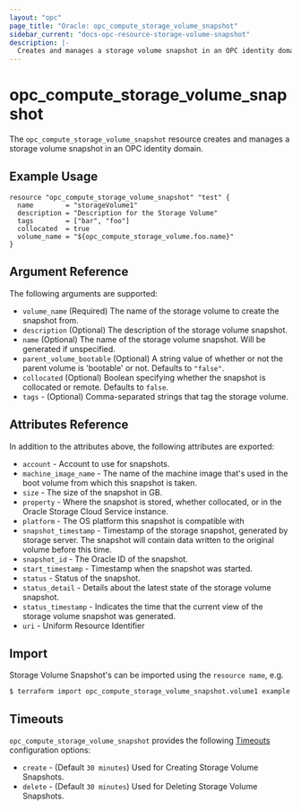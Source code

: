 ```yaml
---
layout: "opc"
page_title: "Oracle: opc_compute_storage_volume_snapshot"
sidebar_current: "docs-opc-resource-storage-volume-snapshot"
description: |-
  Creates and manages a storage volume snapshot in an OPC identity domain.
---
```


# opc\_compute\_storage\_volume_snapshot

The ``opc_compute_storage_volume_snapshot`` resource creates and manages a storage volume snapshot in an OPC identity domain.

## Example Usage

```hcl
resource "opc_compute_storage_volume_snapshot" "test" {
  name        = "storageVolume1"
  description = "Description for the Storage Volume"
  tags        = ["bar", "foo"]
  collocated  = true
  volume_name = "${opc_compute_storage_volume.foo.name}"
}
```

## Argument Reference

The following arguments are supported:

* `volume_name` (Required) The name of the storage volume to create the snapshot from.
* `description` (Optional) The description of the storage volume snapshot.
* `name` (Optional) The name of the storage volume snapshot. Will be generated if unspecified.
* `parent_volume_bootable` (Optional) A string value of whether or not the parent volume is 'bootable' or not. Defaults to `"false"`.
* `collocated` (Optional) Boolean specifying whether the snapshot is collocated or remote. Defaults to `false`.
* `tags` - (Optional) Comma-separated strings that tag the storage volume.

## Attributes Reference

In addition to the attributes above, the following attributes are exported:

* `account` - Account to use for snapshots.
* `machine_image_name` - The name of the machine image that's used in the boot volume from which this snapshot is taken.
* `size` - The size of the snapshot in GB.
* `property` - Where the snapshot is stored, whether collocated, or in the Oracle Storage Cloud Service instance.
* `platform` - The OS platform this snapshot is compatible with
* `snapshot_timestamp` - Timestamp of the storage snapshot, generated by storage server. The snapshot will contain data written to the original volume before this time.
* `snapshot_id` - The Oracle ID of the snapshot.
* `start_timestamp` - Timestamp when the snapshot was started.
* `status` - Status of the snapshot.
* `status_detail` - Details about the latest state of the storage volume snapshot.
* `status_timestamp` - Indicates the time that the current view of the storage volume snapshot was generated.
* `uri` - Uniform Resource Identifier

## Import

Storage Volume Snapshot's can be imported using the `resource name`, e.g.

```shell
$ terraform import opc_compute_storage_volume_snapshot.volume1 example
```

<a id="timeouts"></a>
## Timeouts

`opc_compute_storage_volume_snapshot` provides the following
[Timeouts](/docs/configuration/resources.html#timeouts) configuration options:

- `create` - (Default `30 minutes`) Used for Creating Storage Volume Snapshots.
- `delete` - (Default `30 minutes`) Used for Deleting Storage Volume Snapshots.
